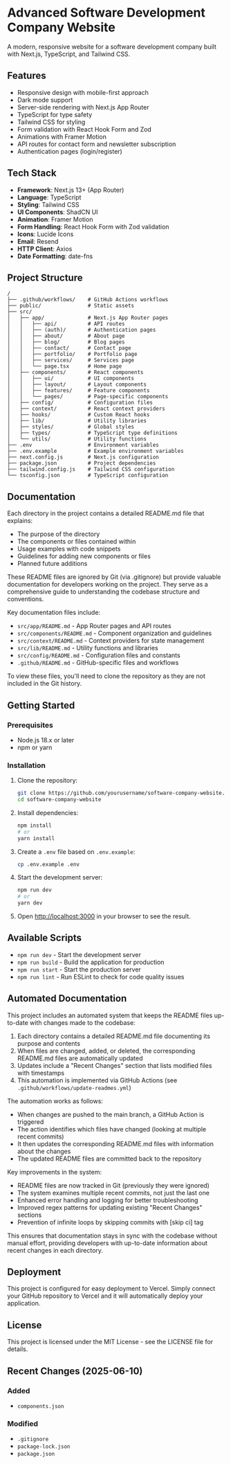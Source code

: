 # Advanced Software Development Company Website

A modern, responsive website for a software development company built with Next.js, TypeScript, and Tailwind CSS.

## Features

- Responsive design with mobile-first approach
- Dark mode support
- Server-side rendering with Next.js App Router
- TypeScript for type safety
- Tailwind CSS for styling
- Form validation with React Hook Form and Zod
- Animations with Framer Motion
- API routes for contact form and newsletter subscription
- Authentication pages (login/register)

## Tech Stack

- **Framework**: Next.js 13+ (App Router)
- **Language**: TypeScript
- **Styling**: Tailwind CSS
- **UI Components**: ShadCN UI
- **Animation**: Framer Motion
- **Form Handling**: React Hook Form with Zod validation
- **Icons**: Lucide Icons
- **Email**: Resend
- **HTTP Client**: Axios
- **Date Formatting**: date-fns

## Project Structure

```
/
├── .github/workflows/    # GitHub Actions workflows
├── public/               # Static assets
├── src/
│   ├── app/              # Next.js App Router pages
│   │   ├── api/          # API routes
│   │   ├── (auth)/       # Authentication pages
│   │   ├── about/        # About page
│   │   ├── blog/         # Blog pages
│   │   ├── contact/      # Contact page
│   │   ├── portfolio/    # Portfolio page
│   │   ├── services/     # Services page
│   │   └── page.tsx      # Home page
│   ├── components/       # React components
│   │   ├── ui/           # UI components
│   │   ├── layout/       # Layout components
│   │   ├── features/     # Feature components
│   │   └── pages/        # Page-specific components
│   ├── config/           # Configuration files
│   ├── context/          # React context providers
│   ├── hooks/            # Custom React hooks
│   ├── lib/              # Utility libraries
│   ├── styles/           # Global styles
│   ├── types/            # TypeScript type definitions
│   └── utils/            # Utility functions
├── .env                  # Environment variables
├── .env.example          # Example environment variables
├── next.config.js        # Next.js configuration
├── package.json          # Project dependencies
├── tailwind.config.js    # Tailwind CSS configuration
└── tsconfig.json         # TypeScript configuration
```

## Documentation

Each directory in the project contains a detailed README.md file that explains:

- The purpose of the directory
- The components or files contained within
- Usage examples with code snippets
- Guidelines for adding new components or files
- Planned future additions

These README files are ignored by Git (via .gitignore) but provide valuable documentation for developers working on the project. They serve as a comprehensive guide to understanding the codebase structure and conventions.

Key documentation files include:

- `src/app/README.md` - App Router pages and API routes
- `src/components/README.md` - Component organization and guidelines
- `src/context/README.md` - Context providers for state management
- `src/lib/README.md` - Utility functions and libraries
- `src/config/README.md` - Configuration files and constants
- `.github/README.md` - GitHub-specific files and workflows

To view these files, you'll need to clone the repository as they are not included in the Git history.

## Getting Started

### Prerequisites

- Node.js 18.x or later
- npm or yarn

### Installation

1. Clone the repository:

   ```bash
   git clone https://github.com/yourusername/software-company-website.git
   cd software-company-website
   ```

2. Install dependencies:

   ```bash
   npm install
   # or
   yarn install
   ```

3. Create a `.env` file based on `.env.example`:

   ```bash
   cp .env.example .env
   ```

4. Start the development server:

   ```bash
   npm run dev
   # or
   yarn dev
   ```

5. Open [http://localhost:3000](http://localhost:3000) in your browser to see the result.

## Available Scripts

- `npm run dev` - Start the development server
- `npm run build` - Build the application for production
- `npm run start` - Start the production server
- `npm run lint` - Run ESLint to check for code quality issues

## Automated Documentation

This project includes an automated system that keeps the README files up-to-date with changes made to the codebase:

1. Each directory contains a detailed README.md file documenting its purpose and contents
2. When files are changed, added, or deleted, the corresponding README.md files are automatically updated
3. Updates include a "Recent Changes" section that lists modified files with timestamps
4. This automation is implemented via GitHub Actions (see `.github/workflows/update-readmes.yml`)

The automation works as follows:

- When changes are pushed to the main branch, a GitHub Action is triggered
- The action identifies which files have changed (looking at multiple recent commits)
- It then updates the corresponding README.md files with information about the changes
- The updated README files are committed back to the repository

Key improvements in the system:

- README files are now tracked in Git (previously they were ignored)
- The system examines multiple recent commits, not just the last one
- Enhanced error handling and logging for better troubleshooting
- Improved regex patterns for updating existing "Recent Changes" sections
- Prevention of infinite loops by skipping commits with [skip ci] tag

This ensures that documentation stays in sync with the codebase without manual effort, providing developers with up-to-date information about recent changes in each directory.

## Deployment

This project is configured for easy deployment to Vercel. Simply connect your GitHub repository to Vercel and it will automatically deploy your application.

## License

This project is licensed under the MIT License - see the LICENSE file for details.























## Recent Changes (2025-06-10)

### Added

- `components.json`

### Modified

- `.gitignore`
- `package-lock.json`
- `package.json`


